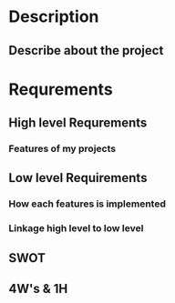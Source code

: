 # Description
## Describe about the project

# Requrements

## High level Requrements
### Features of my projects

## Low level Requirements
### How each features is implemented
### Linkage high level to low level

## SWOT

## 4W's & 1H